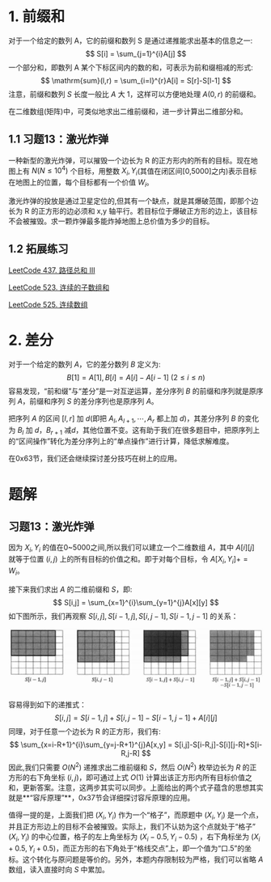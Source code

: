 # 1. 前缀和

对于一个给定的数列 A，它的前缀和数列 S 是通过递推能求出基本的信息之一:
$$
S[i] = \sum_{j=1}^{i}A[j]
$$
一个部分和，即数列 A 某个下标区间内的数的和，可表示为前和缀相减的形式:
$$
\mathrm{sum}(l,r) = \sum_{i=l}^{r}A[i] = S[r]-S[l-1]
$$
注意，前缀和数列 $S$ 长度一般比 $A$ 大 1，这样可以方便地处理 $A(0,r)$ 的前缀和。

在二维数组(矩阵)中，可类似地求出二维前缀和，进一步计算出二维部分和。

## 1.1 习题13：激光炸弹

一种新型的激光炸弹，可以摧毁一个边长为 R 的正方形内的所有的目标。现在地图上有 $N(N \le 10^4)$ 个目标，用整数 $X_i,Y_i$(其值在闭区间[0,5000]之内)表示目标在地图上的位置，每个目标都有一个价值 $W_i$。

激光炸弹的投放是通过卫星定位的,但其有一个缺点，就是其爆破范围，即那个边长为 R 的正方形的边必须和   x,y 轴平行。若目标位于爆破正方形的边上，该目标不会被摧毁。求一颗炸弹最多能炸掉地图上总价值为多少的目标。

## 1.2 拓展练习

[LeetCode 437. 路径总和 III](https://leetcode-cn.com/problems/path-sum-iii/)

[LeetCode 523. 连续的子数组和](https://leetcode-cn.com/problems/continuous-subarray-sum/)

[LeetCode 525. 连续数组](https://leetcode-cn.com/problems/contiguous-array/)

# 2. 差分

对于一个给定的数列 $A$，它的差分数列 $B$ 定义为:
$$
B[1] = A[1], B[i] = A[i] - A[i-1]\ (2 \le i \le n)
$$
容易发现，“前和缀”与“差分”是一对互逆运算，差分序列 $B$ 的前缀和序列就是原序列 $A$，前缀和序列 $S$ 的差分序列也是原序列 $A$。

把序列 $A$ 的区间 $[l,r]$ 加 $d$(即把 $A_l,A_{l+1},\cdots,A_r$ 都上加 $d$)，其差分序列 $B$ 的变化为 $B_l$ 加 $d$，$B_{r+1}$ 减$d$，其他位置不变。这有助于我们在很多题目中，把原序列上的“区间操作”转化为差分序列上的“单点操作”进行计算，降低求解难度。

在0x63节，我们还会继续探讨差分技巧在树上的应用。

# 题解

## 习题13：激光炸弹

因为 $X_i,Y_i$ 的值在0~5000之间,所以我们可以建立一个二维数组 $A$，其中 $A[i][j]$ 就等于位置 $(i,j)$ 上的所有目标的价值之和。即于对每个目标，令 $A[X_i,Y_i] += W_i$。

接下来我们求出 $A$ 的二维前缀和 $S$，即:
$$
S[i,j] = \sum_{x=1}^{i}\sum_{y=1}^{j}A[x][y]
$$
如下图所示，我们再观察 $S[i,j],S[i-1,j],S[i,j-1],S[i-1,j-1]$ 的关系：

![image-20220504152307185](0x03-前缀和与差分.assets/image-20220504152307185.png)

容易得到如下的递推式：
$$
S[i,j] = S[i-1,j] + S[i,j-1] - S[i-1,j-1] + A[i][j]
$$
同理，对于任意一个边长为 R 的正方形，我们有:
$$
\sum_{x=i-R+1}^{i}\sum_{y=j-R+1}^{j}A[x,y] = S[i,j]-S[i-R,j]-S[i][j-R]+S[i-R,j-R]
$$
因此,我们只需要 $O(N^2)$ 递推求出二维前缀和 $S$，然后 $O(N^2)$ 枚举边长为 $R$ 的正方形的右下角坐标 $(i,j)$，即可通过上式 $O(1)$ 计算出该正方形内所有目标价值之和，更新答案。注意，这两步其实可以同步。上面给出的两个式子蕴含的思想其实就是**“容斥原理”**，0x37节会详细探讨容斥原理的应用。

值得一提的是，上面我们把 $(X_i,Y_i)$ 作为一个“格子”，而原题中 $(X_i,Y_i)$ 是一个点，并且正方形边上的目标不会被摧毁。实际上，我们不认妨为这个点就处于“格子” $(X_i,Y_i)$ 的中心位置，格子的左上角坐标为 $(X_i-0.5,Y_i-0.5)$ ，右下角标坐为 $(X_i+0.5,Y_i+0.5)$，而正方形的右下角处于“格线交点”上，即一个值为“口.5”的坐标。这个转化与原问题是等价的。另外，本题内存限制较为严格，我们可以省略 $A$ 数组，读入直接时向 $S$ 中累加。